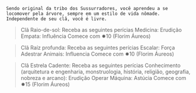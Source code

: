 	Sendo original da tribo dos Sussurradores, você aprendeu a se locomover pela árvore, sempre em um estilo de vida nômade. Independente de seu clã, você é livre. 

>Clã Raio-de-sol: Receba as seguintes perícias
Medicina: Erudição
Empata: Influência
Comece com ✹10 (Florim Áureos)

>Clã Raíz profunda: Receba as seguintes perícias
Escalar: Força
Adestrar Animais: Influencia 
Comece com ✹10 (Florim Áureos)

>Clã Estrela Cadente: Receba as seguintes perícias
Conhecimento (arquitetura e engenharia, monstruologia, história, religião, geografia, nobreza e arcano): Erudição
Operar Máquina: Astúcia
Comece com ✹15 (Florim Áureos)


